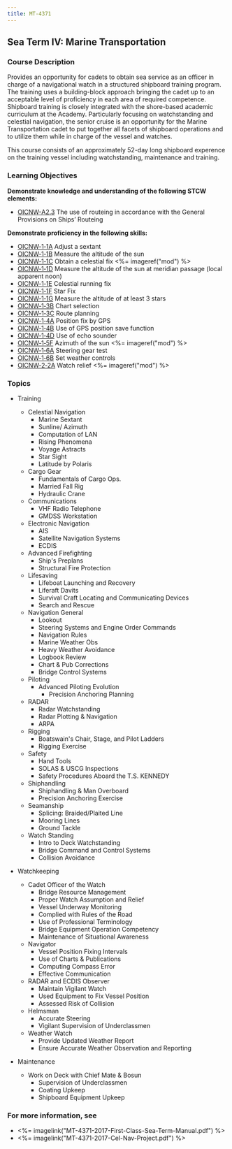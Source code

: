```yaml
---
title: MT-4371
---
```


## Sea Term IV: Marine Transportation 

### Course Description

Provides an opportunity for cadets to obtain sea service as an officer in charge of a navigational watch in a structured shipboard training program. The training uses a building-block approach bringing the cadet up to an acceptable level of proficiency in each area of required competence. Shipboard training is closely integrated with the shore-based academic curriculum at the Academy. Particularly focusing on watchstanding and celestial navigation, the senior cruise is an opportunity for the Marine Transportation cadet to put together all facets of shipboard operations and to utilize them while in charge of the vessel and watches.

This course consists of an approximately 52-day long shipboard experence on the training vessel including watchstanding, maintenance and training.


### Learning Objectives

**Demonstrate knowledge and understanding of the following STCW elements:**

* [OICNW-A2.3](21#OICNW-A2\.3) The use of routeing in accordance with the General Provisions on Ships’ Routeing

**Demonstrate proficiency in the following skills:**

* [OICNW‑1‑1A](OICNW-1-1A) Adjust a sextant
* [OICNW‑1‑1B](OICNW-1-1B) Measure the altitude of the sun
* [OICNW‑1‑1C](OICNW-1-1C) Obtain a celestial fix  <%= imageref("mod") %>
* [OICNW‑1‑1D](OICNW-1-1D) Measure the altitude of the sun at meridian passage (local apparent noon)
* [OICNW‑1‑1E](OICNW-1-1E) Celestial running fix
* [OICNW‑1‑1F](OICNW-1-1F) Star Fix
* [OICNW‑1‑1G](OICNW-1-1G) Measure the altitude of at least 3 stars
* [OICNW‑1‑3B](OICNW-1-3B) Chart selection
* [OICNW‑1‑3C](OICNW-1-3C) Route planning
* [OICNW‑1‑4A](OICNW-1-4A) Position fix by GPS
* [OICNW‑1‑4B](OICNW-1-4B) Use of GPS position save function
* [OICNW‑1‑4D](OICNW-1-4D) Use of echo sounder
* [OICNW‑1‑5F](OICNW-1-5F) Azimuth of the sun <%= imageref("mod") %>
* [OICNW‑1‑6A](OICNW-1-6A) Steering gear test
* [OICNW‑1‑6B](OICNW-1-6B) Set weather controls
* [OICNW‑2‑2A](OICNW-2-2A) Watch relief <%= imageref("mod") %>

### Topics

* Training
	* Celestial Navigation
		* Marine Sextant
		* Sunline/ Azimuth
		* Computation of LAN
		* Rising Phenomena
		* Voyage Astracts
		* Star Sight
		* Latitude by Polaris
	* Cargo Gear
		* Fundamentals of Cargo Ops.
		* Married Fall Rig
		* Hydraulic Crane
	* Communications
		* VHF Radio Telephone
		* GMDSS Workstation
	* Electronic Navigation
		* AIS
		* Satellite Navigation Systems
		* ECDIS
	* Advanced Firefighting
		* Ship's Preplans
		* Structural Fire Protection
	* Lifesaving
		* Lifeboat Launching and Recovery
		* Liferaft Davits
		* Survival Craft Locating and Communicating Devices
		* Search and Rescue		
	* Navigation General
		* Lookout
		* Steering Systems and Engine Order Commands
		* Navigation Rules
		* Marine Weather Obs
		* Heavy Weather Avoidance
		* Logbook Review
		* Chart & Pub Corrections
		* Bridge Control Systems
	* Piloting
		* Advanced Piloting Evolution
			* Precision Anchoring Planning
	* RADAR
		* Radar Watchstanding
		* Radar Plotting & Navigation
		* ARPA
	* Rigging
		* Boatswain's Chair, Stage, and Pilot Ladders
		* Rigging Exercise
	* Safety
		* Hand Tools
		* SOLAS & USCG Inspections
		* Safety Procedures Aboard the T.S. KENNEDY
	* Shiphandling
		* Shiphandling & Man Overboard
		* Precision Anchoring Exercise
	* Seamanship
		* Splicing: Braided/Plaited Line
		* Mooring Lines
		* Ground Tackle
	* Watch Standing
		* Intro to Deck Watchstanding
		* Bridge Command and Control Systems
		* Collision Avoidance

* Watchkeeping
	* Cadet Officer of the Watch
		* Bridge Resource Management
		* Proper Watch Assumption and Relief
		* Vessel Underway Monitoring
		* Complied with Rules of the Road
		* Use of Professional Terminology
		* Bridge Equipment Operation Competency
		* Maintenance of Situational Awareness
	* Navigator
		* Vessel Position Fixing Intervals
		* Use of Charts & Publications
		* Computing Compass Error
		* Effective Communication
	* RADAR and ECDIS Observer
		* Maintain Vigilant Watch
		* Used Equipment to Fix Vessel Position
		* Assessed Risk of Collision
	* Helmsman
		* Accurate Steering
		* Vigilant Supervision of Underclassmen
	* Weather Watch
		* Provide Updated Weather Report
		* Ensure Accurate Weather Observation and Reporting

* Maintenance
	* Work on Deck with Chief Mate & Bosun
		* Supervision of Underclassmen
		* Coating Upkeep
		* Shipboard Equipment Upkeep


### For more information, see 

* <%= imagelink("MT-4371-2017-First-Class-Sea-Term-Manual.pdf") %> 
* <%= imagelink("MT-4371-2017-Cel-Nav-Project.pdf") %> 



